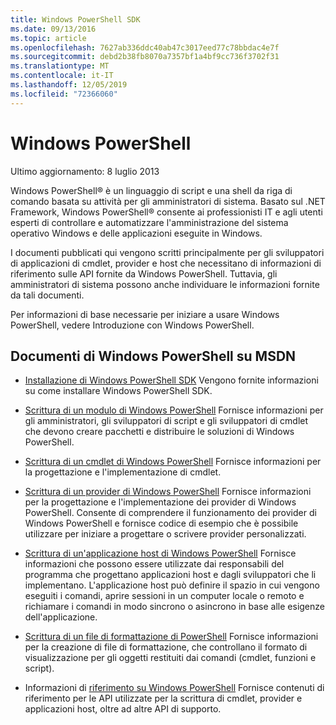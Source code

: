 ```yaml
---
title: Windows PowerShell SDK
ms.date: 09/13/2016
ms.topic: article
ms.openlocfilehash: 7627ab336ddc40ab47c3017eed77c78bbdac4e7f
ms.sourcegitcommit: debd2b38fb8070a7357bf1a4bf9cc736f3702f31
ms.translationtype: MT
ms.contentlocale: it-IT
ms.lasthandoff: 12/05/2019
ms.locfileid: "72366060"
---
```

# <a name="windows-powershell"></a>Windows PowerShell

Ultimo aggiornamento: 8 luglio 2013

Windows PowerShell® è un linguaggio di script e una shell da riga di comando basata su attività per gli amministratori di sistema. Basato sul .NET Framework, Windows PowerShell® consente ai professionisti IT e agli utenti esperti di controllare e automatizzare l'amministrazione del sistema operativo Windows e delle applicazioni eseguite in Windows.

I documenti pubblicati qui vengono scritti principalmente per gli sviluppatori di applicazioni di cmdlet, provider e host che necessitano di informazioni di riferimento sulle API fornite da Windows PowerShell.
Tuttavia, gli amministratori di sistema possono anche individuare le informazioni fornite da tali documenti.

Per informazioni di base necessarie per iniziare a usare Windows PowerShell, vedere Introduzione con Windows PowerShell.

## <a name="windows-powershell-documents-on-msdn"></a>Documenti di Windows PowerShell su MSDN

- [Installazione di Windows PowerShell SDK](./installing-the-windows-powershell-sdk.md) Vengono fornite informazioni su come installare Windows PowerShell SDK.

- [Scrittura di un modulo di Windows PowerShell](./module/writing-a-windows-powershell-module.md) Fornisce informazioni per gli amministratori, gli sviluppatori di script e gli sviluppatori di cmdlet che devono creare pacchetti e distribuire le soluzioni di Windows PowerShell.

- [Scrittura di un cmdlet di Windows PowerShell](./cmdlet/writing-a-windows-powershell-cmdlet.md) Fornisce informazioni per la progettazione e l'implementazione di cmdlet.

- [Scrittura di un provider di Windows PowerShell](./provider/writing-a-windows-powershell-provider.md) Fornisce informazioni per la progettazione e l'implementazione dei provider di Windows PowerShell. Consente di comprendere il funzionamento dei provider di Windows PowerShell e fornisce codice di esempio che è possibile utilizzare per iniziare a progettare o scrivere provider personalizzati.

- [Scrittura di un'applicazione host di Windows PowerShell](./hosting/writing-a-windows-powershell-host-application.md) Fornisce informazioni che possono essere utilizzate dai responsabili del programma che progettano applicazioni host e dagli sviluppatori che li implementano. L'applicazione host può definire il spazio in cui vengono eseguiti i comandi, aprire sessioni in un computer locale o remoto e richiamare i comandi in modo sincrono o asincrono in base alle esigenze dell'applicazione.

- [Scrittura di un file di formattazione di PowerShell](./format/writing-a-powershell-formatting-file.md) Fornisce informazioni per la creazione di file di formattazione, che controllano il formato di visualizzazione per gli oggetti restituiti dai comandi (cmdlet, funzioni e script).

- Informazioni di [riferimento su Windows PowerShell](./windows-powershell-reference.md) Fornisce contenuti di riferimento per le API utilizzate per la scrittura di cmdlet, provider e applicazioni host, oltre ad altre API di supporto.
